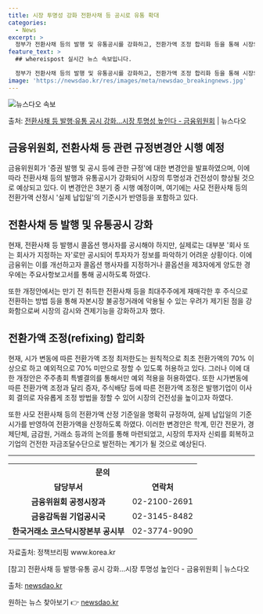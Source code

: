 ```yaml
---
title: 시장 투명성 강화 전환사채 등 공시로 유통 확대
categories:
  - News
excerpt: >
  정부가 전환사채 등의 발행 및 유통공시를 강화하고, 전환가액 조정 합리화 등을 통해 시장의 투명성과 건전성을…
feature_text: >
  ## whereispost 실시간 뉴스 속보입니다.

  정부가 전환사채 등의 발행 및 유통공시를 강화하고, 전환가액 조정 합리화 등을 통해 시장의 투명성과 건전성을…
image: 'https://newsdao.kr/res/images/meta/newsdao_breakingnews.jpg'
---
```


![뉴스다오 속보](https://newsdao.kr/res/images/meta/newsdao_breakingnews.jpg)

<p>출처: <a href="https://newsdao.kr/3927" rel="dofollow">전환사채 등 발행·유통 공시 강화…시장 투명성 높인다 - 금융위원회</a> | 뉴스다오</p>

<h2 data-ke-size="size26">금융위원회, 전환사채 등 관련 규정변경안 시행 예정</h2>
<p data-ke-size="size16">금융위원회가 '증권 발행 및 공시 등에 관한 규정'에 대한 변경안을 발표하였으며, 이에 따라 전환사채 등의 발행과 유통공시가 강화되어 시장의 투명성과 건전성이 향상될 것으로 예상되고 있다. 이 변경안은 3분기 중 시행 예정이며, 여기에는 사모 전환사채 등의 전환가액 산정시 '실제 납입일'의 기준시가 반영등을 포함하고 있다.</p>

<h2 data-ke-size="size24">전환사채 등 발행 및 유통공시 강화</h2>
<p data-ke-size="size16">현재, 전환사채 등 발행시 콜옵션 행사자를 공시해야 하지만, 실제로는 대부분 '회사 또는 회사가 지정하는 자'로만 공시되어 투자자가 정보를 파악하기 어려운 상황이다. 이에 금융위는 이를 개선하고자 콜옵션 행사자를 지정하거나 콜옵션을 제3자에게 양도한 경우에는 주요사항보고서를 통해 공시하도록 하였다.</p>

<p data-ke-size="size16">또한 개정안에서는 만기 전 취득한 전환사채 등을 최대주주에게 재매각한 후 주식으로 전환하는 방법 등을 통해 자본시장 불공정거래에 악용될 수 있는 우려가 제기된 점을 강화함으로써 시장의 감시와 견제기능을 강화하고자 했다.</p>

<h2 data-ke-size="size24">전환가액 조정(refixing) 합리화</h2>
<p data-ke-size="size16">현재, 시가 변동에 따른 전환가액 조정 최저한도는 원칙적으로 최초 전환가액의 70% 이상으로 하고 예외적으로 70% 미만으로 정할 수 있도록 허용하고 있다. 그러나 이에 대한 개정안은 주주총회 특별결의를 통해서만 예외 적용을 허용하였다. 또한 시가변동에 따른 전환가액 조정과 달리 증자, 주식배당 등에 따른 전환가액 조정은 발행기업이 이사회 결의로 자유롭게 조정 방법을 정할 수 있어 시장의 건전성을 높이고자 하였다.</p>

<p data-ke-size="size16">또한 사모 전환사채 등의 전환가액 산정 기준일을 명확히 규정하여, 실제 납입일의 기준시가를 반영하여 전환가액을 산정하도록 하였다. 이러한 변경안은 학계, 민간 전문가, 경제단체, 금감원, 거래소 등과의 논의를 통해 마련되었고, 시장의 투자자 신뢰를 회복하고 기업의 건전한 자금조달수단으로 발전하는 계기가 될 것으로 예상된다.</p>

<hr>

<table>
	<tr>
		<th colspan="3" style="text-align: center; height: 17px;"><b>문의</b></th>
	</tr>
	<tr>
		<td style="text-align: center; height: 17px;"><b>담당부서</b></td>
		<td style="text-align: center; height: 17px;"><b>연락처</b></td>
	</tr>
	<tr>
		<td style="text-align: center; height: 17px;"><b>금융위원회 공정시장과</b></td>
		<td style="text-align: center; height: 17px;">02-2100-2691</td>
	</tr>
	<tr>
		<td style="text-align: center; height: 17px;"><b>금융감독원 기업공시국</b></td>
		<td style="text-align: center; height: 17px;">02-3145-8482</td>
	</tr>
	<tr>
		<td style="text-align: center; height: 17px;"><b>한국거래소 코스닥시장본부 공시부</b></td>
		<td style="text-align: center; height: 17px;">02-3774-9090</td>
	</tr>
</table>
<p data-ke-size="size16">자료출처: 정책브리핑 www.korea.kr</p>

<p data-ke-size="size16">[참고] 전환사채 등 발행·유통 공시 강화…시장 투명성 높인다 - 금융위원회 | 뉴스다오</p>
<p data-ke-size="size16">출처: <a href="https://newsdao.kr/3927">newsdao.kr</a></p>
 

원하는 뉴스 찾아보기 👉 <a href="https://newsdao.kr" rel="dofollow">newsdao.kr</a>


